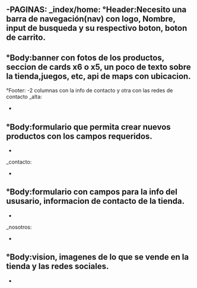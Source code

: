 -PAGINAS:
_index/home:
  °Header:Necesito una barra de navegación(nav) con logo, Nombre, input de busqueda y su respectivo boton, boton de carrito.
   -
  °Body:banner con fotos de los productos, seccion de cards x6 o x5, un poco de texto sobre la tienda,juegos, etc, api de maps con ubicacion.
  -
  °Footer:
  -2 columnas con la info de contacto y otra con las redes de contacto
_alta:
  
   -
  °Body:formulario que permita crear nuevos productos con los campos requeridos.
  -
 
  -
_contacto:

   -
  °Body:formulario con campos para la info del ususario, informacion de contacto de la tienda.
  -

  -

_nosotros:

   -
  °Body:vision, imagenes de lo que se vende en la tienda y las redes sociales.
  -

  -